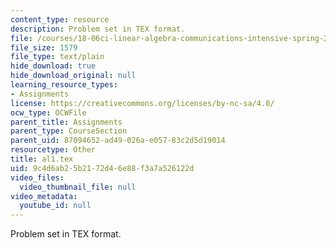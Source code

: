 ```yaml
---
content_type: resource
description: Problem set in TEX format.
file: /courses/18-06ci-linear-algebra-communications-intensive-spring-2004/9c4d6ab25b2172d46e88f3a7a526122d_al1.tex
file_size: 1579
file_type: text/plain
hide_download: true
hide_download_original: null
learning_resource_types:
- Assignments
license: https://creativecommons.org/licenses/by-nc-sa/4.0/
ocw_type: OCWFile
parent_title: Assignments
parent_type: CourseSection
parent_uid: 87094652-ad49-026a-e057-83c2d5d19014
resourcetype: Other
title: al1.tex
uid: 9c4d6ab2-5b21-72d4-6e88-f3a7a526122d
video_files:
  video_thumbnail_file: null
video_metadata:
  youtube_id: null
---
```

Problem set in TEX format.